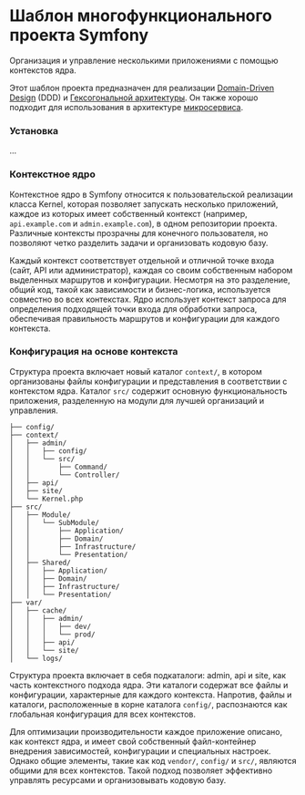 # Шаблон многофункционального проекта Symfony

Организация и управление несколькими приложениями с помощью контекстов ядра.

Этот шаблон проекта предназначен для реализации [Domain-Driven Design](https://en.wikipedia.org/wiki/Domain-driven_design) (DDD)
и [Гексогональной архитектуры](https://en.wikipedia.org/wiki/Hexagonal_architecture_(software)). 
Он также хорошо подходит для использования в архитектуре [микросервиса](https://en.wikipedia.org/wiki/Microservices).

### Установка

...

### Контекстное ядро

Контекстное ядро в Symfony относится к пользовательской реализации класса Kernel, которая позволяет запускать несколько
приложений, каждое из которых имеет собственный контекст (например, `api.example.com` и `admin.example.com`), в одном репозитории проекта.
Различные контексты прозрачны для конечного пользователя, но позволяют четко разделить задачи и организовать
кодовую базу.

Каждый контекст соответствует отдельной и отличной точке входа (сайт, API или администратор), каждая со своим собственным набором выделенных маршрутов и конфигурации. 
Несмотря на это разделение, общий код, такой как зависимости и бизнес-логика, используется совместно во всех контекстах. 
Ядро использует контекст запроса для определения подходящей точки входа для обработки запроса, 
обеспечивая правильность маршрутов и конфигурации для каждого контекста.

### Конфигурация на основе контекста

Структура проекта включает новый каталог `context/`, в котором организованы файлы конфигурации и представления в соответствии с контекстом ядра. 
Каталог `src/` содержит основную функциональность приложения, разделенную на модули для лучшей организаций и управления.

    ├── config/
    ├── context/
    │   ├── admin/
    │   │   ├── config/
    │   │   └── src/
    │   │       ├── Command/
    │   │       └── Controller/
    │   ├── api/
    │   ├── site/
    │   └── Kernel.php
    ├── src/
    │   ├── Module/
    │   │   └── SubModule/
    │   │       ├── Application/
    │   │       ├── Domain/
    │   │       ├── Infrastructure/
    │   │       └── Presentation/
    │   ├── Shared/
    │   │   ├── Application/
    │   │   ├── Domain/
    │   │   ├── Infrastructure/
    │   │   └── Presentation/
    ├── var/
    │   ├── cache/
    │   │   ├── admin/
    │   │   │   ├── dev/
    │   │   │   └── prod/
    │   │   ├── api/
    │   │   └── site/
    │   └── logs/

Структура проекта включает в себя подкаталоги: admin, api и site, как часть контекстного подхода ядра. 
Эти каталоги содержат все файлы и конфигурации, характерные для каждого контекста. 
Напротив, файлы и каталоги, расположенные в корне каталога `config/`, распознаются как глобальная конфигурация для всех контекстов.

Для оптимизации производительности каждое приложение описано, как контекст ядра, и имеет свой собственный файл-контейнер внедрения зависимостей,
конфигурации и специальных настроек. Однако общие элементы, такие как код `vendor/`, `config/` и `src/`, являются общими для всех контекстов. 
Такой подход позволяет эффективно управлять ресурсами и организовывать кодовую базу.
